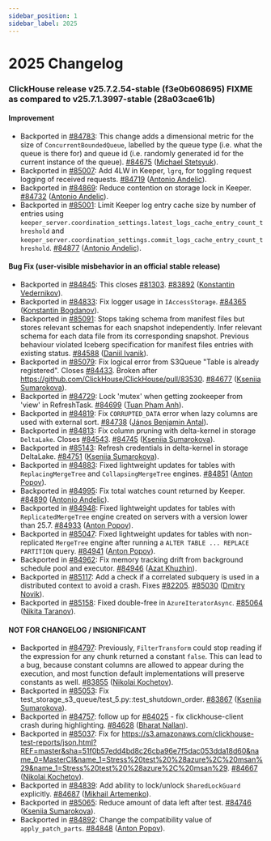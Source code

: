 ```yaml
---
sidebar_position: 1
sidebar_label: 2025
---
```


# 2025 Changelog

### ClickHouse release v25.7.2.54-stable (f3e0b608695) FIXME as compared to v25.7.1.3997-stable (28a03cae61b)

#### Improvement
* Backported in [#84783](https://github.com/ClickHouse/ClickHouse/issues/84783): This change adds a dimensional metric for the size of `ConcurrentBoundedQueue`, labelled by the queue type (i.e. what the queue is there for) and queue id (i.e. randomly generated id for the current instance of the queue). [#84675](https://github.com/ClickHouse/ClickHouse/pull/84675) ([Miсhael Stetsyuk](https://github.com/mstetsyuk)).
* Backported in [#85007](https://github.com/ClickHouse/ClickHouse/issues/85007): Add 4LW in Keeper, `lgrq`, for toggling request logging of received requests. [#84719](https://github.com/ClickHouse/ClickHouse/pull/84719) ([Antonio Andelic](https://github.com/antonio2368)).
* Backported in [#84869](https://github.com/ClickHouse/ClickHouse/issues/84869): Reduce contention on storage lock in Keeper. [#84732](https://github.com/ClickHouse/ClickHouse/pull/84732) ([Antonio Andelic](https://github.com/antonio2368)).
* Backported in [#85001](https://github.com/ClickHouse/ClickHouse/issues/85001): Limit Keeper log entry cache size by number of entries using `keeper_server.coordination_settings.latest_logs_cache_entry_count_threshold` and `keeper_server.coordination_settings.commit_logs_cache_entry_count_threshold`. [#84877](https://github.com/ClickHouse/ClickHouse/pull/84877) ([Antonio Andelic](https://github.com/antonio2368)).

#### Bug Fix (user-visible misbehavior in an official stable release)
* Backported in [#84845](https://github.com/ClickHouse/ClickHouse/issues/84845): This closes [#81303](https://github.com/ClickHouse/ClickHouse/issues/81303). [#83892](https://github.com/ClickHouse/ClickHouse/pull/83892) ([Konstantin Vedernikov](https://github.com/scanhex12)).
* Backported in [#84833](https://github.com/ClickHouse/ClickHouse/issues/84833): Fix logger usage in `IAccessStorage`. [#84365](https://github.com/ClickHouse/ClickHouse/pull/84365) ([Konstantin Bogdanov](https://github.com/thevar1able)).
* Backported in [#85091](https://github.com/ClickHouse/ClickHouse/issues/85091): Stops taking schema from manifest files but stores relevant schemas for each snapshot independently. Infer relevant schema for each data file from its corresponding snapshot. Previous behaviour violated Iceberg specification for manifest files entries with existing status. [#84588](https://github.com/ClickHouse/ClickHouse/pull/84588) ([Daniil Ivanik](https://github.com/divanik)).
* Backported in [#85079](https://github.com/ClickHouse/ClickHouse/issues/85079): Fix logical error from S3Queue "Table is already registered". Closes [#84433](https://github.com/ClickHouse/ClickHouse/issues/84433). Broken after https://github.com/ClickHouse/ClickHouse/pull/83530. [#84677](https://github.com/ClickHouse/ClickHouse/pull/84677) ([Kseniia Sumarokova](https://github.com/kssenii)).
* Backported in [#84729](https://github.com/ClickHouse/ClickHouse/issues/84729): Lock 'mutex' when getting zookeeper from 'view' in RefreshTask. [#84699](https://github.com/ClickHouse/ClickHouse/pull/84699) ([Tuan Pham Anh](https://github.com/tuanpach)).
* Backported in [#84819](https://github.com/ClickHouse/ClickHouse/issues/84819): Fix `CORRUPTED_DATA` error when lazy columns are used with external sort. [#84738](https://github.com/ClickHouse/ClickHouse/pull/84738) ([János Benjamin Antal](https://github.com/antaljanosbenjamin)).
* Backported in [#84813](https://github.com/ClickHouse/ClickHouse/issues/84813): Fix column pruning with delta-kernel in storage `DeltaLake`. Closes [#84543](https://github.com/ClickHouse/ClickHouse/issues/84543). [#84745](https://github.com/ClickHouse/ClickHouse/pull/84745) ([Kseniia Sumarokova](https://github.com/kssenii)).
* Backported in [#85143](https://github.com/ClickHouse/ClickHouse/issues/85143): Refresh credentials in delta-kernel in storage DeltaLake. [#84751](https://github.com/ClickHouse/ClickHouse/pull/84751) ([Kseniia Sumarokova](https://github.com/kssenii)).
* Backported in [#84883](https://github.com/ClickHouse/ClickHouse/issues/84883): Fixed lightweight updates for tables with `ReplacingMergeTree` and `CollapsingMergeTree` engines. [#84851](https://github.com/ClickHouse/ClickHouse/pull/84851) ([Anton Popov](https://github.com/CurtizJ)).
* Backported in [#84995](https://github.com/ClickHouse/ClickHouse/issues/84995): Fix total watches count returned by Keeper. [#84890](https://github.com/ClickHouse/ClickHouse/pull/84890) ([Antonio Andelic](https://github.com/antonio2368)).
* Backported in [#84948](https://github.com/ClickHouse/ClickHouse/issues/84948): Fixed lightweight updates for tables with `ReplicatedMergeTree` engine created on servers with a version lower than 25.7. [#84933](https://github.com/ClickHouse/ClickHouse/pull/84933) ([Anton Popov](https://github.com/CurtizJ)).
* Backported in [#85047](https://github.com/ClickHouse/ClickHouse/issues/85047): Fixed lightweight updates for tables with non-replicated `MergeTree` engine after running a `ALTER TABLE ... REPLACE PARTITION` query. [#84941](https://github.com/ClickHouse/ClickHouse/pull/84941) ([Anton Popov](https://github.com/CurtizJ)).
* Backported in [#84962](https://github.com/ClickHouse/ClickHouse/issues/84962): Fix memory tracking drift from background schedule pool and executor. [#84946](https://github.com/ClickHouse/ClickHouse/pull/84946) ([Azat Khuzhin](https://github.com/azat)).
* Backported in [#85117](https://github.com/ClickHouse/ClickHouse/issues/85117): Add a check if a correlated subquery is used in a distributed context to avoid a crash. Fixes [#82205](https://github.com/ClickHouse/ClickHouse/issues/82205). [#85030](https://github.com/ClickHouse/ClickHouse/pull/85030) ([Dmitry Novik](https://github.com/novikd)).
* Backported in [#85158](https://github.com/ClickHouse/ClickHouse/issues/85158): Fixed double-free in `AzureIteratorAsync`. [#85064](https://github.com/ClickHouse/ClickHouse/pull/85064) ([Nikita Taranov](https://github.com/nickitat)).

#### NOT FOR CHANGELOG / INSIGNIFICANT

* Backported in [#84797](https://github.com/ClickHouse/ClickHouse/issues/84797): Previously, `FilterTransform` could stop reading if the expression for any chunk returned a constant `false`. This can lead to a bug, because constant columns are allowed to appear during the execution, and most function default implementations will preserve constants as well. [#83855](https://github.com/ClickHouse/ClickHouse/pull/83855) ([Nikolai Kochetov](https://github.com/KochetovNicolai)).
* Backported in [#85053](https://github.com/ClickHouse/ClickHouse/issues/85053): Fix  test_storage_s3_queue/test_5.py::test_shutdown_order. [#83867](https://github.com/ClickHouse/ClickHouse/pull/83867) ([Kseniia Sumarokova](https://github.com/kssenii)).
* Backported in [#84757](https://github.com/ClickHouse/ClickHouse/issues/84757): follow up for [#84025](https://github.com/ClickHouse/ClickHouse/issues/84025) - fix clickhouse-client crash during highlighting. [#84628](https://github.com/ClickHouse/ClickHouse/pull/84628) ([Bharat Nallan](https://github.com/bharatnc)).
* Backported in [#85037](https://github.com/ClickHouse/ClickHouse/issues/85037): Fix for https://s3.amazonaws.com/clickhouse-test-reports/json.html?REF=master&sha=51f0b57edd4bd8c26cba96e7f5dac053dda18d60&name_0=MasterCI&name_1=Stress%20test%20%28azure%2C%20msan%29&name_1=Stress%20test%20%28azure%2C%20msan%29. [#84667](https://github.com/ClickHouse/ClickHouse/pull/84667) ([Nikolai Kochetov](https://github.com/KochetovNicolai)).
* Backported in [#84839](https://github.com/ClickHouse/ClickHouse/issues/84839): Add ability to lock/unlock `SharedLockGuard` explicitly. [#84687](https://github.com/ClickHouse/ClickHouse/pull/84687) ([Mikhail Artemenko](https://github.com/Michicosun)).
* Backported in [#85065](https://github.com/ClickHouse/ClickHouse/issues/85065): Reduce amount of data left after test. [#84746](https://github.com/ClickHouse/ClickHouse/pull/84746) ([Kseniia Sumarokova](https://github.com/kssenii)).
* Backported in [#84892](https://github.com/ClickHouse/ClickHouse/issues/84892): Change the compatibility value of `apply_patch_parts`. [#84848](https://github.com/ClickHouse/ClickHouse/pull/84848) ([Anton Popov](https://github.com/CurtizJ)).

